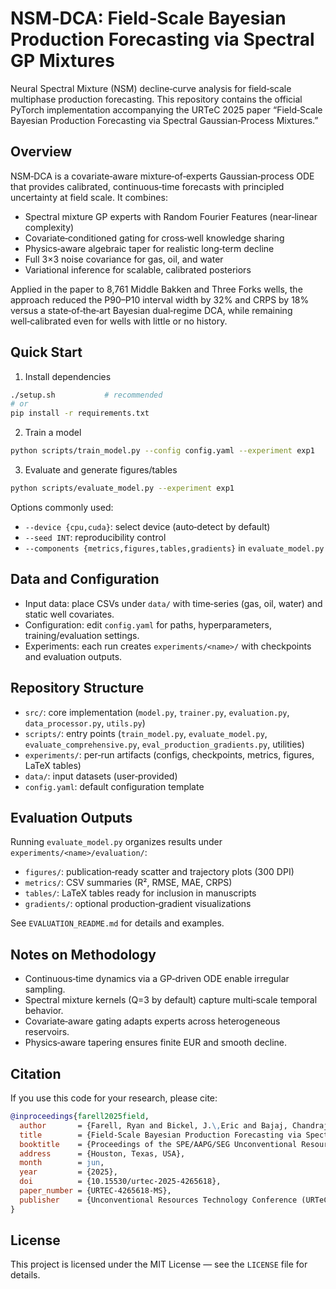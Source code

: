  # NSM‑DCA: Field‑Scale Bayesian Production Forecasting via Spectral GP Mixtures

Neural Spectral Mixture (NSM) decline‑curve analysis for field‑scale multiphase production forecasting. This repository contains the official PyTorch implementation accompanying the URTeC 2025 paper “Field‑Scale Bayesian Production Forecasting via Spectral Gaussian‑Process Mixtures.”

## Overview

NSM‑DCA is a covariate‑aware mixture‑of‑experts Gaussian‑process ODE that provides calibrated, continuous‑time forecasts with principled uncertainty at field scale. It combines:
- Spectral mixture GP experts with Random Fourier Features (near‑linear complexity)
- Covariate‑conditioned gating for cross‑well knowledge sharing
- Physics‑aware algebraic taper for realistic long‑term decline
- Full 3×3 noise covariance for gas, oil, and water
- Variational inference for scalable, calibrated posteriors

Applied in the paper to 8,761 Middle Bakken and Three Forks wells, the approach reduced the P90–P10 interval width by 32% and CRPS by 18% versus a state‑of‑the‑art Bayesian dual‑regime DCA, while remaining well‑calibrated even for wells with little or no history.

## Quick Start

1) Install dependencies
```bash
./setup.sh           # recommended
# or
pip install -r requirements.txt
```

2) Train a model
```bash
python scripts/train_model.py --config config.yaml --experiment exp1
```

3) Evaluate and generate figures/tables
```bash
python scripts/evaluate_model.py --experiment exp1
```

Options commonly used:
- `--device {cpu,cuda}`: select device (auto‑detect by default)
- `--seed INT`: reproducibility control
- `--components {metrics,figures,tables,gradients}` in `evaluate_model.py`

## Data and Configuration

- Input data: place CSVs under `data/` with time‑series (gas, oil, water) and static well covariates.
- Configuration: edit `config.yaml` for paths, hyperparameters, training/evaluation settings.
- Experiments: each run creates `experiments/<name>/` with checkpoints and evaluation outputs.

## Repository Structure

- `src/`: core implementation (`model.py`, `trainer.py`, `evaluation.py`, `data_processor.py`, `utils.py`)
- `scripts/`: entry points (`train_model.py`, `evaluate_model.py`, `evaluate_comprehensive.py`, `eval_production_gradients.py`, utilities)
- `experiments/`: per‑run artifacts (configs, checkpoints, metrics, figures, LaTeX tables)
- `data/`: input datasets (user‑provided)
- `config.yaml`: default configuration template

## Evaluation Outputs

Running `evaluate_model.py` organizes results under `experiments/<name>/evaluation/`:
- `figures/`: publication‑ready scatter and trajectory plots (300 DPI)
- `metrics/`: CSV summaries (R², RMSE, MAE, CRPS)
- `tables/`: LaTeX tables ready for inclusion in manuscripts
- `gradients/`: optional production‑gradient visualizations

See `EVALUATION_README.md` for details and examples.

## Notes on Methodology

- Continuous‑time dynamics via a GP‑driven ODE enable irregular sampling.
- Spectral mixture kernels (Q=3 by default) capture multi‑scale temporal behavior.
- Covariate‑aware gating adapts experts across heterogeneous reservoirs.
- Physics‑aware tapering ensures finite EUR and smooth decline.

## Citation

If you use this code for your research, please cite:

```bibtex
@inproceedings{farell2025field,
  author       = {Farell, Ryan and Bickel, J.\,Eric and Bajaj, Chandrajit},
  title        = {Field-Scale Bayesian Production Forecasting via Spectral Gaussian‑Process Mixtures},
  booktitle    = {Proceedings of the SPE/AAPG/SEG Unconventional Resources Technology Conference},
  address      = {Houston, Texas, USA},
  month        = jun,
  year         = {2025},
  doi          = {10.15530/urtec-2025-4265618},
  paper_number = {URTEC-4265618-MS},
  publisher    = {Unconventional Resources Technology Conference (URTeC)}
}
```

## License

This project is licensed under the MIT License — see the `LICENSE` file for details.

